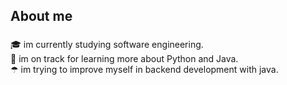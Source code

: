 <h2 align="left">About me</h2>

###

<p align="left">🎓  im currently studying software engineering.<br>🌱 im on track for learning more about Python and Java.<br>☂ im trying to improve myself in backend development with java.</p>


